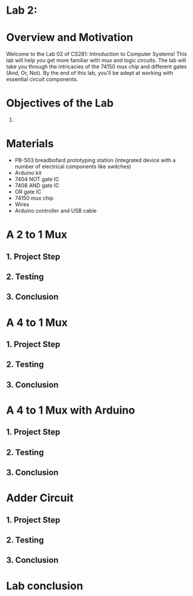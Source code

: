 # Lab 2: 

# Overview and Motivation
Welcome to the Lab 02 of CS281: Introduction to Computer Systems! 
This lab will help you get more familiar with mux and logic circuits. The lab will take you through the intricacies of the 74150 mux chip and different gates (And, Or, Not). By the end of this lab, you'll be adept at working with essential circuit components.


# Objectives of the Lab
1. 
 
# Materials
- PB-503 breadbofard prototyping station (integrated device with a number of electrical components like switches)
- Arduino kit
- 7404 NOT gate IC
- 7408 AND gate IC
- OR gate IC
- 74150 mux chip
- Wires
- Arduino controller and USB cable


# A 2 to 1 Mux
## 1. Project Step


## 2. Testing

## 3. Conclusion


# A 4 to 1 Mux
## 1. Project Step


## 2. Testing

## 3. Conclusion


# A 4 to 1 Mux with Arduino
## 1. Project Step


## 2. Testing

## 3. Conclusion


# Adder Circuit
## 1. Project Step


## 2. Testing

## 3. Conclusion


# Lab conclusion



